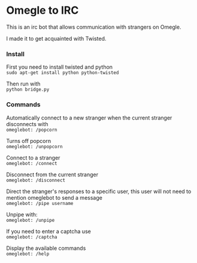 Omegle to IRC
=============

This is an irc bot that allows communication with strangers on Omegle.

I made it to get acquainted with Twisted.

### Install  
First you need to install twisted and python  
`sudo apt-get install python python-twisted`  
 
Then run with  
`python bridge.py`  


### Commands 
Automatically connect to a new stranger when the current stranger disconnects with  
`omeglebot: /popcorn`
  
Turns off popcorn  
`omeglebot: /unpopcorn`  
  
Connect to a stranger  
`omeglebot: /connect`

Disconnect from the current stranger  
`omeglebot: /disconnect`

Direct the stranger's responses to a specific user, this user will not need to mention omeglebot to send a message  
`omeglebot: /pipe username`

Unpipe with:  
`omeglebot: /unpipe`
 
If you need to enter a captcha use  
`omeglebot: /captcha`

Display the available commands  
`omeglebot: /help`
